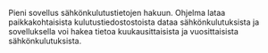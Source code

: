 Pieni sovellus sähkönkulutustietojen hakuun. Ohjelma lataa paikkakohtaisista kulutustiedostostoista dataa sähkönkulutuksista ja sovelluksella voi hakea tietoa kuukausittaisista ja vuosittaisista sähkönkulutuksista.
